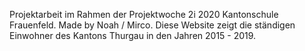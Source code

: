Projektarbeit im Rahmen der Projektwoche 2i 2020 Kantonschule Frauenfeld. Made by Noah / Mirco.
Diese Website zeigt die ständigen Einwohner des Kantons Thurgau in den Jahren 2015 - 2019. 
